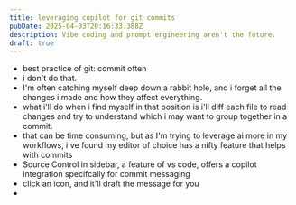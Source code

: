 ```yaml
---
title: leveraging copilot for git commits
pubDate: 2025-04-03T20:16:33.388Z
description: Vibe coding and prompt engineering aren't the future.
draft: true
---
```


* best practice of git: commit often
* i don't do that.
* I'm often catching myself deep down a rabbit hole, and i forget all the changes i made and how they affect everything.
* what i'll do when i find myself in that position is i'll diff each file to read changes and try to understand which i may want to group together in a commit.
* that can be time consuming, but as I'm trying to leverage ai more in my workflows, i've found my editor of choice has a nifty feature that helps with commits
* Source Control in sidebar, a feature of vs code, offers a copilot integration specifcally for commit messaging
* click an icon, and it'll draft the message for you
*
